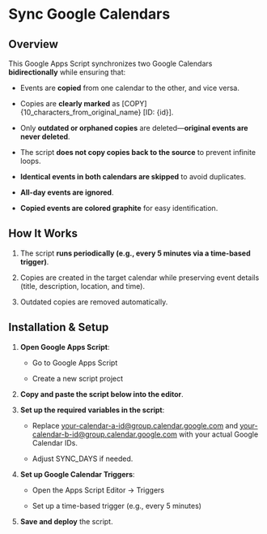 Sync Google Calendars
=====================

Overview
--------

This Google Apps Script synchronizes two Google Calendars **bidirectionally** while ensuring that:

*   Events are **copied** from one calendar to the other, and vice versa.
    
*   Copies are **clearly marked** as \[COPY\] {10\_characters\_from\_original\_name} \[ID: {id}\].
    
*   Only **outdated or orphaned copies** are deleted—**original events are never deleted**.
    
*   The script **does not copy copies back to the source** to prevent infinite loops.
    
*   **Identical events in both calendars are skipped** to avoid duplicates.
    
*   **All-day events are ignored**.
    
*   **Copied events are colored graphite** for easy identification.
    

How It Works
------------

1.  The script **runs periodically (e.g., every 5 minutes via a time-based trigger)**.
    
2.  Copies are created in the target calendar while preserving event details (title, description, location, and time).
    
3.  Outdated copies are removed automatically.
    

Installation & Setup
--------------------

1.  **Open Google Apps Script**:
    
    *   Go to Google Apps Script
        
    *   Create a new script project
        
2.  **Copy and paste the script below into the editor**.
    
3.  **Set up the required variables in the script**:
    
    *   Replace your-calendar-a-id@group.calendar.google.com and your-calendar-b-id@group.calendar.google.com with your actual Google Calendar IDs.
        
    *   Adjust SYNC\_DAYS if needed.
        
4.  **Set up Google Calendar Triggers**:
    
    *   Open the Apps Script Editor → Triggers
        
    *   Set up a time-based trigger (e.g., every 5 minutes)
        
5.  **Save and deploy** the script.
